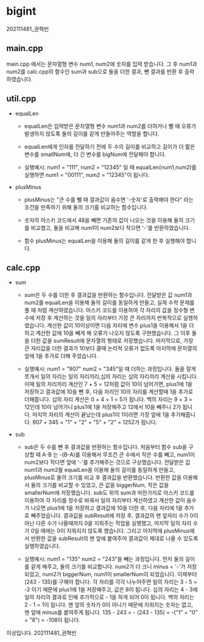 # bigint
202111481_권혁빈


## main.cpp

main.cpp 에서는 문자열형 변수 num1, num2에 숫자를 입력 받습니다. 그 후 num1과 num2를 calc.cpp의 함수인 sum과 sub으로 둘을 더한 결과, 뺀 결과를 반환 후 출력하였습니다.


## util.cpp

+ equalLen
  + equalLen은 입력받은 문자열형 변수 num1과 num2를 더하거나 뺄 때 오류가 발생하지 않도록 둘의 길이를 같게 만들어주는 역할을 합니다.

  + equalLen에게 인자를 전달하기 전에 두 수의 길이를 비교하고 길이가 더 짧은 변수를 smallNum에, 더 긴 변수를 bigNum에 전달해야 합니다.

  + 실행예시: num1 = "111", num2 = "12345" 일 때 equalLen(num1,num2)를 실행하면
  num1 = "00111", num2 = "12345"이 됩니다.


* plusMinus
  * plusMinus는 "큰 수를 뺄 때 결과값이 음수면 '-숫자'로 출력해야 한다" 라는 조건을 만족하기 위해 둘의 크기를 비교하는 함수입니다.

  * 숫자의 아스키 코드에서 48을 빼면 기존의 값이 나오는 것을 이용해 둘의 크기를 비교했고, 둘을 비교해 num1이 num2보다 작으면 '-'를 반환하였습니다.

  * 함수 plusMinus는 equalLen을 이용해 둘의 길이를 같게 한 후 실행해야 합니다.

## calc.cpp


+ sum
  + sum은 두 수를 더한 후 결과값을 반환하는 함수입니다. 전달받은 값 num1과 num2를 equalLen을 이용해 둘의 길이를 동일하게 만들고, 실제 수학 문제를 풀 때 처럼 계산하였습니다. 아스키 코드를 이용하여 각 자리의 값을 정수형 변수에 저장 후 계산하는 것을 일의 자리부터 가장 큰 자리까지 반복적으로 실행하였습니다. 계산한 값이 10이상이면 다음 자리에 변수 plus1을 이용해서 1을 더하고 계산한 값에 10을 빼게 해 오류가 나오지 않도록 구현했습니다. 그 이후 둘을 더한 값을 sumResult에 문자열의 형태로 저장했습니다. 마지막으로, 가장 큰 자리값을 더한 결과가 10보다 클때 논리적 오류가 없도록 마지막에 문자열의 앞에 1을 추가로 더해 주었습니다.

  + 실행예시: num1 = "907" num2 = "345"일 때 더하는 과정입니다.
  둘을 잘게 쪼개서 일의 자리는 일의 자리끼리,십의 자리는 십의 자리끼리 계산을 시킵니다.
  이때 일의 자리끼리 계산인 7 + 5 = 12처럼 값이 10이 넘어가면, plus1에 1을 저장하고 결과값에 10을 뺀 후, 다음 자리인 10의 자리를 계산할때 1을 추가로 더해줍니다.
  십의 자리 계산은 0 + 4 + 1 = 5가 됩니다.
  백의 자리는 9 + 3 = 12인데 10이 넘어가니 plus1에 1을 저장해주고 12에서 10을 빼주니 2가 됩니다.
  마지막 자리의 계산이 끝났는데 plus1이 1이라면 가장 앞에 1을 추가해줍니다.
  907 + 345 = "1" + "2" + "5" + "2" = 1252가 됩니다.


- sub
  - sub은 두 수를 뺀 후 결과값을 반환하는 함수입니다. 처음부터 함수 sub을 구상할 때 A-B 는 -(B-A)를 이용해서 무조건 큰 수에서 작은 수를 빼고, num1이 num2보다 작다면 앞에 '-'를 추가해주는 것으로 구상했습니다. 전달받은 값 num1과 num2를 equalLen을 이용해 둘의 길이를 동일하게 만들고, plusMinus로 둘의 크기를 비교 후 결과값을 반환했습니다. 반환한 값을 이용해서 둘의 크기를 비교할 수 있었고, 큰 값을 biggerNum, 작은 값을 smallerNum에 저장했습니다. sub도 위의 sum과 마찬가지로 아스키 코드를 이용하여 각 자리를 정수로 바꿔서 일의 자리부터 계산하였고 계산한 값이 음수가 나오면 plus1에 1을 저장하고 결과값에 10을 더한 후, 다음 자리에 1을 추가로 빼주었습니다. 결과값을 subResult에 저장 후, 결과값의 맨 앞자리 수가 0이 아닌 다른 수가 나올때까지 0을 지워주는 작업을 실행했고, 마지막 일의 자리 수가 0일 때에는 0이 지워지지 않도록 했습니다. 그리고 마지막에 plusMinus에서 반환한 값을 subResult의 맨 앞에 붙여주어 결과값이 제대로 나올 수 있도록 실행하였습니다.

  - 실행예시: num1 = "135" num2 = "243"을 빼는 과정입니다.
  먼저 둘의 길이를 같게 해주고, 둘의 크기를 비교합니다.
  num2가 더 크니 minus = '-'가 저장되었고, num2가 biggerNum, num1이 smallerNum이 되었습니다.
  이제부터 (243 - 135)를 구해야 합니다.
  각 자리를 각각 나누어주면 일의 자리는 3 - 5 = -2 이기 때문에 plus1에 1을 저장해주고, 값은 8이 됩니다.
  십의 자리는 4 - 3에 일의 자리의 결과로 인해 추가적으로 - 1을 하게 되어 0이 됩니다.
  백의 자리는 2 - 1 = 1이 됩니다.
  맨 앞의 숫자가 0이 아니기 때문에 지워지는 숫자는 없고, 맨 앞에 minus를 붙여주게 됩니다.
  135 - 243 = - (243 - 135) = -("1" + "0" + "8") = -108이 됩니다.


이상입니다.
202111481_권혁빈
